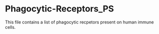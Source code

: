 # Phagocytic-Receptors_PS

This file contains a list of phagocytic recpetors present on human immune cells.
